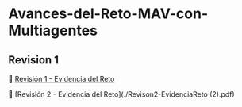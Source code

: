 # Avances-del-Reto-MAV-con-Multiagentes

## Revision 1

📄 [Revisión 1 - Evidencia del Reto](./Revison1-EvidenciaReto.pdf)

📄 [Revisión 2 - Evidencia del Reto](./Revison2-EvidenciaReto (2).pdf)
